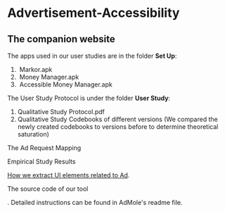 # Advertisement-Accessibility
## The companion website 

The apps used in our user studies are in the folder **Set Up**:

1. ​	Markor.apk
2. ​	Money Manager.apk
3. ​	Accessible Money Manager.apk

The User Study Protocol is under the folder **User Study**:

1. Qualitative Study Protocol.pdf
2. Qualitative Study Codebooks of different versions (We compared the newly created codebooks to versions before to determine theoretical saturation)

The Ad Request Mapping

Empirical Study Results

[How we extract UI elements related to Ad](https://github.com/AdvertisementAccessibility/Advertisement-Accessibility/blob/b8619babb35cf8c8563ab870459d51d7a169921a/Tool/Accessibility%20Evaluation%20Tool/py_src/GUI_utils.py#L331C20-L331C20).

The source code of our tool 

[AdMole]: https://github.com/AdvertisementAccessibility/Advertisement-Accessibility/tree/master/Tool/Accessibility%20Evaluation%20Tool

. Detailed instructions can be found in AdMole's readme file.
